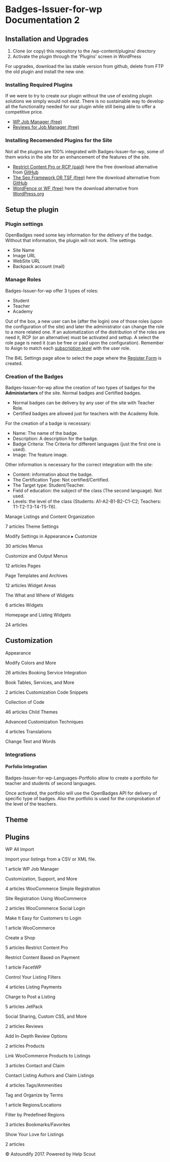 # Badges-Issuer-for-wp Documentation 2

## Installation and Upgrades
1. Clone (or copy) this repository to the /wp-content/plugins/ directory
1. Activate the plugin through the 'Plugins' screen in WordPress

For upgrades, download the las stable version from github, delete from FTP the old plugin and install the new one.

### Installing Required Plugins
If we were to try to create our plugin without the use of existing plugin solutions we simply would not exist. There is no sustainable way to develop all the functionality needed for our plugin while still being able to offer a competitive price.

* [WP Job Manager (free)](https://wordpress.org/plugins/wp-job-manager/)
* [Reviews for Job Manager (free)](https://astoundify.com/products/wp-job-manager-reviews/)

### Installing Recomended Plugins for the Site
Not all the plugins are 100% integrated with Badges-Issuer-for-wp, some of them works in the site for an enhancement of the features of the site.
* [Restrict Content Pro or RCP (paid)](https://restrictcontentpro.com/) here the free download alternative from [GitHub](https://github.com/restrictcontentpro/restrict-content-pro)
* [The Seo Framework OR TSF (free)](https://theseoframework.com/) here the download alternative from [GitHub](https://github.com/sybrew/the-seo-framework)
* [WordFence or WF (free)](https://www.wordfence.com/) here the download alternative from [WordPress.org](https://es.wordpress.org/plugins/wordfence/ )

## Setup the plugin
### Plugin settings
OpenBadges need some key information for the delivery of the badge. Without that information, the plugin will not work. The settings
* Site Name
* Image URL
* WebSite URL
* Backpack account (mail)

### Manage Roles
Badges-Issuer-for-wp offer 3 types of roles:
* Student
* Teacher
* Academy

Out of the box, a new user can be (after the login) one of those roles (upon the configuration of the site) and later the administrator can change the role to a more related one. If an automatization of the distribution of the roles are need it, RCP (or an alternative) must be activated and settup. A select the role page is need it (can be free or paid upon the configuration). Remember to Asign to match each [subscription level](http://docs.restrictcontentpro.com/article/1558-creating-subscription-levels) with the user role.

The B4L Settings page allow to select the page where the [Register Form](http://docs.restrictcontentpro.com/article/1597-registerform) is created.

### Creation of the Badges
Badges-Issuer-for-wp allow the creation of two types of badges for the **Administartors** of the site. Normal badges and Certified badges.
* Normal badges can be delivery by any user of the site with Teacher Role.
* Certified badges are allowed just for teachers with the Academy Role.

For the creation of a badge is necessary:
* Name: The name of the badge.
* Description: A description for the badge.
* Badge Criteria: The Criteria for different languages (just the first one is used).
* Image: The feature image.

Other information is necessary for the correct integration with the site:
* Content: information about the badge.
* The Certification Type: Not certified/Certified.
* The Target type: Student/Teacher.
* Field of education: the subject of the class (The second language). Not used.
* Levels: the level of the class (Students: A1-A2-B1-B2-C1-C2; Teachers: T1-T2-T3-T4-T5-T6).




Manage Listings and Content Organization

7 articles
Theme Settings

Modify Settings in Appearance ▸ Customize

30 articles
Menus

Customize and Output Menus

12 articles
Pages

Page Templates and Archives

12 articles
Widget Areas

The What and Where of Widgets

6 articles
Widgets

Homepage and Listing Widgets

24 articles
## Customization
Appearance

Modify Colors and More

26 articles
Booking Service Integration

Book Tables, Services, and More

2 articles
Customization Code Snippets

Collection of Code

46 articles
Child Themes

Advanced Customization Techniques

4 articles
Translations

Change Text and Words

### Integrations
#### Porfolio Integration
Badges-Issuer-for-wp-Languages-Portfolio allow to create a portfolio for teacher and students of second languages.

Once activated, the portfolio will use the OpenBadges API for delivery of specific type of badges. Also the portfolio is used for the comprobation of the level of the teachers.


## Theme

## Plugins
WP All Import

Import your listings from a CSV or XML file.

1 article
WP Job Manager

Customization, Support, and More

4 articles
WooCommerce Simple Registration

Site Registration Using WooCommerce

2 articles
WooCommerce Social Login

Make It Easy for Customers to Login

1 article
WooCommerce

Create a Shop

5 articles
Restrict Content Pro

Restrict Content Based on Payment

1 article
FacetWP

Control Your Listing Filters

4 articles
Listing Payments

Charge to Post a Listing

5 articles
JetPack

Social Sharing, Custom CSS, and More

2 articles
Reviews

Add In-Depth Review Options

2 articles
Products

Link WooCommerce Products to Listings

3 articles
Contact and Claim

Contact Listing Authors and Claim Listings

4 articles
Tags/Ammenities

Tag and Organize by Terms

1 article
Regions/Locations

Filter by Predefined Regions

3 articles
Bookmarks/Favorites

Show Your Love for Listings

2 articles

© Astoundify 2017. Powered by Help Scout
